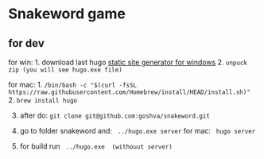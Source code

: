 # Snakeword game
## for dev 

  for win:
    1.  download last hugo [static site generator for windows](https://github.com/gohugoio/hugo/releases/download/v0.121.1/hugo_extended_0.121.1_windows-amd64.zip)
    2.  ``` unpuck zip (you will see hugo.exe file) ```

  for mac:
    1. ```/bin/bash -c "$(curl -fsSL https://raw.githubusercontent.com/Homebrew/install/HEAD/install.sh)" ``` 
    2. ```brew install hugo ```



3. after do:
```git clone git@github.com:goshva/snakeword.git```

4. go to folder snakeword and:
``` ../hugo.exe server``` for mac: ``` hugo server```

5. for build run
``` ../hugo.exe  (withouut server)``` 
